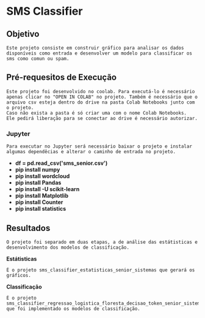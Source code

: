 
# SMS Classifier

## Objetivo
    Este projeto consiste em construir gráfico para analisar os dados disponíveis como entrada e desenvolver um modelo para classificar os sms como comun ou spam.

## Pré-requesitos de Execução
    Este projeto foi desenvolvido no coolab. Para executá-lo é necessário apenas clicar no "OPEN IN COLAB" no projeto. Também é necessário que o arquivo csv esteja dentro do drive na pasta Colab Notebooks junto com o projeto.
    Caso não exista a pasta é só criar uma com o nome Colab Notebooks.
    Ele pedirá liberação para se conectar ao drive é necessário autorizar.

    
### Jupyter
    Para executar no Jupyter será necessário baixar o projeto e instalar algumas dependêcias e alterar o caminho de entrada no projeto.
    
-   **df = pd.read_csv('sms_senior.csv')**
-   **pip install numpy**
-   **pip install wordcloud**
-   **pip install Pandas**
-   **pip install -U scikit-learn**
-   **pip install Matplotlib**
-   **pip install Counter**
-   **pip install statistics**


## Resultados
    O projeto foi separado em duas etapas, a de análise das estátisticas e desenvolvimento dos modelos de classificação.

**Estátisticas**
   
    É o projeto sms_classifier_estatisticas_senior_sistemas que gerará os gráficos.


**Classificação**
   
    É o projeto sms_classifier_regressao_logistica_floresta_decisao_token_senior_sistemas que foi implementado os modelos de classificação.


